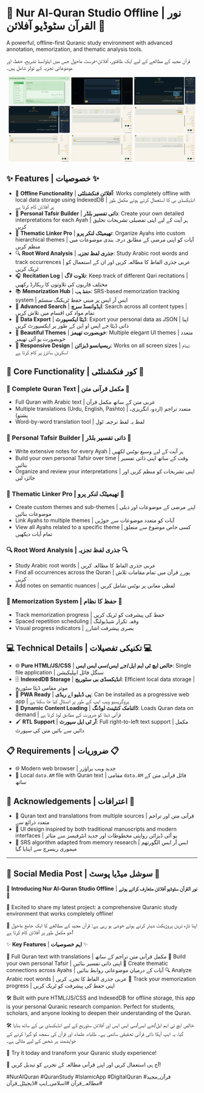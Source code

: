 # 📖 Nur Al-Quran Studio Offline | نور القرآن سٹوڈیو آفلائن 📖

A powerful, offline-first Quranic study environment with advanced annotation, memorization, and thematic analysis tools.

قرآن مجید کے مطالعے کے لیے ایک طاقتور، آفلائن-فرسٹ ماحول جس میں ایڈوانسڈ تشریح، حفظ، اور موضوعاتی تجزیہ کے ٹولز شامل ہیں۔

<div align="center">
<img src="pic (1).png" width="32%" />
<img src="pic (2).png" width="32%" />
<img src="pic (3).png" width="32%" />
<img src="pic (4).png" width="32%" />
<img src="pic (5).png" width="32%" />
<img src="pic (6).png" width="32%" />
<img src="pic (7).png" width="32%" />
<img src="pic (8).png" width="32%" />
<img src="pic (9).png" width="32%" />
</div>

## ✨ Features | خصوصیات ✨

- 🌙 **Offline Functionality** | **آفلائن فنکشنلٹی**: Works completely offline with local data storage using IndexedDB | انڈیکسڈی بی کا استعمال کرتے ہوئے مکمل طور پر آفلائن کام کرتا ہے
- 📝 **Personal Tafsir Builder** | **ذاتی تفسیر بلڈر**: Create your own detailed interpretations for each Ayah | ہر آیت کے لیے اپنی تفصیلی تشریحات تخلیق کریں
- 🔖 **Thematic Linker Pro** | **تھیمیٹک لنکر پرو**: Organize Ayahs into custom hierarchical themes | آیات کو اپنی مرضی کے مطابق درجہ بندی موضوعات میں منظم کریں
- 🔍 **Root Word Analysis** | **جذری لفظ تجزیہ**: Study Arabic root words and track occurrences | عربی جذری الفاظ کا مطالعہ کریں اور ان کے استعمال کو ٹریک کریں
- 🎧 **Recitation Log** | **تلاوت لاگ**: Keep track of different Qari recitations | مختلف قاریوں کی تلاوتوں کا ریکارڈ رکھیں
- 📚 **Memorization Hub** | **حفظ ہب**: SRS-based memorization tracking system | ایس آر ایس پر مبنی حفظ ٹریکنگ سسٹم
- 🔎 **Advanced Search** | **ایڈوانسڈ سرچ**: Search across all content types | تمام مواد کی اقسام میں تلاش کریں
- 💾 **Data Export** | **ڈیٹا ایکسپورٹ**: Export your personal data as JSON | اپنا ذاتی ڈیٹا جے ایس او این کے طور پر ایکسپورٹ کریں
- 🎨 **Beautiful Themes** | **خوبصورت تھیمز**: Multiple elegant UI themes | متعدد خوبصورت یو آئی تھیمز
- 📱 **Responsive Design** | **ریسپانسو ڈیزائن**: Works on all screen sizes | تمام اسکرین سائزز پر کام کرتا ہے


## 🚀 Core Functionality | کور فنکشنلٹی 🚀

### 📖 Complete Quran Text | مکمل قرآنی متن 📖

- Full Quran with Arabic text | عربی متن کے ساتھ مکمل قرآن
- Multiple translations (Urdu, English, Pashto) | متعدد تراجم (اردو، انگریزی، پشتو)
- Word-by-word translation tool | لفظ بہ لفظ ترجمہ ٹول


### 📝 Personal Tafsir Builder | ذاتی تفسیر بلڈر 📝

- Write extensive notes for every Ayah | ہر آیت کے لیے وسیع نوٹس لکھیں
- Build your own personal Tafsir over time | وقت کے ساتھ اپنی ذاتی تفسیر بنائیں
- Organize and review your interpretations | اپنی تشریحات کو منظم کریں اور جائزہ لیں


### 🔖 Thematic Linker Pro | تھیمیٹک لنکر پرو 🔖

- Create custom themes and sub-themes | اپنے مرضی کے موضوعات اور ذیلی موضوعات بنائیں
- Link Ayahs to multiple themes | آیات کو متعدد موضوعات سے جوڑیں
- View all Ayahs related to a specific theme | کسی خاص موضوع سے متعلق تمام آیات دیکھیں


### 🔍 Root Word Analysis | جذری لفظ تجزیہ 🔍

- Study Arabic root words | عربی جذری الفاظ کا مطالعہ کریں
- Find all occurrences across the Quran | پورے قرآن میں تمام مقامات تلاش کریں
- Add notes on semantic nuances | لفظی معانی پر نوٹس شامل کریں


### 🧠 Memorization System | حفظ کا نظام 🧠

- Track memorization progress | حفظ کی پیشرفت کو ٹریک کریں
- Spaced repetition scheduling | وقفہ تکرار شیڈیولنگ
- Visual progress indicators | بصری پیشرفت اشارے


## 💻 Technical Details | تکنیکی تفصیلات 💻

- 🌐 **Pure HTML/JS/CSS** | **خالص ایچ ٹی ایم ایل/جے ایس/سی ایس ایس**: Single file application | سنگل فائل ایپلیکیشن
- 🗄️ **IndexedDB Storage** | **انڈیکسڈی بی سٹوریج**: Efficient local data storage | موثر مقامی ڈیٹا سٹوریج
- 📲 **PWA Ready** | **پی ڈبلیو اے ریڈی**: Can be installed as a progressive web app | پروگریسیو ویب ایپ کے طور پر انسٹال کیا جا سکتا ہے
- 🔄 **Dynamic Content Loading** | **ڈائنامک کنٹینٹ لوڈنگ**: Loads Quran data on demand | قرآنی ڈیٹا کو ضرورت کے مطابق لوڈ کرتا ہے
- 🖌️ **RTL Support** | **آر ٹی ایل سپورٹ**: Full right-to-left text support | مکمل دائیں سے بائیں متن کی سپورٹ


## 📋 Requirements | ضروریات 📋

- 🌐 Modern web browser | جدید ویب براؤزر
- 💾 Local `data.AM` file with Quran text | مقامی `data.AM` فائل قرآنی متن کے ساتھ


## 🙏 Acknowledgements | اعترافات 🙏

- 🕌 Quran text and translations from multiple sources | قرآنی متن اور تراجم متعدد ذرائع سے
- 🎨 UI design inspired by both traditional manuscripts and modern interfaces | یو آئی ڈیزائن روایتی مخطوطات اور جدید انٹرفیسز سے متاثر
- 🧠 SRS algorithm adapted from memory research | ایس آر ایس الگورتھم میموری ریسرچ سے اپنایا گیا

---

## 📱 Social Media Post | سوشل میڈیا پوسٹ 📱

📢 **Introducing Nur Al-Quran Studio Offline** | **نور القرآن سٹوڈیو آفلائن متعارف کراتے ہوئے** 📢

🌟 Excited to share my latest project: a comprehensive Quranic study environment that works completely offline!

🌟 اپنا تازہ ترین پروژیکٹ شیئر کرتے ہوئے خوشی ہو رہی ہے: قرآن مجید کے مطالعے کا ایک جامع ماحول جو مکمل طور پر آفلائن کام کرتا ہے!

✨ **Key Features** | **اہم خصوصیات** ✨

📖 Full Quran text with translations | مکمل قرآنی متن تراجم کے ساتھ
📝 Build your own personal Tafsir | اپنی ذاتی تفسیر بنائیں
🔖 Create thematic connections across Ayahs | آیات کے درمیان موضوعاتی روابط بنائیں
🔍 Analyze Arabic root words | عربی جذری الفاظ کا تجزیہ کریں
🧠 Track your memorization progress | اپنی حفظ کی پیشرفت کو ٹریک کریں

🛠️ Built with pure HTML/JS/CSS and IndexedDB for offline storage, this app is your personal Quranic research companion. Perfect for students, scholars, and anyone looking to deepen their understanding of the Quran.

🛠️ خالص ایچ ٹی ایم ایل/جے ایس/سی ایس ایس اور آفلائن سٹوریج کے لیے انڈیکسڈی بی کے ساتھ بنایا گیا، یہ ایپ آپکا ذاتی قرآنی تحقیقی ساتھی ہے۔ طلباء، علماء، اور قرآن کی سمجھ کو گہرا کرنے کے خواہشمند ہر شخص کے لیے مثالی ہے۔

🚀 Try it today and transform your Quranic study experience!

🚀 آج ہی استعمال کریں اور اپنے قرآنی مطالعہ کے تجربے کو تبدیل کریں!

\#NurAlQuran \#QuranStudy \#IslamicApp \#DigitalQuran \#قرآن_مجید \#مطالعہ_قرآن \#اسلامی_ایپ \#ڈیجیٹل_قرآن

